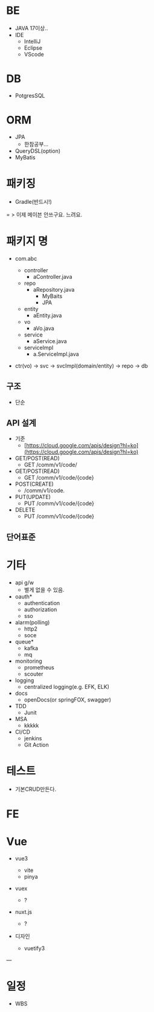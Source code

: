 # BE

- JAVA 17이상..  
- IDE  
  - IntelliJ  
  - Eclipse  
  - VScode

# DB

- PotgresSQL

# ORM

- JPA  
  - 한참공부…  
- QueryDSL(option)  
- MyBatis

	

# 패키징

- Gradle(반드시\!)

\= \> 이제 메이븐 안쓰구요. 느려요.

# 패키지 명

- com.abc  
  - controller  
    - aController.java  
  - repo  
    - aRepository.java  
      - MyBaits  
      - JPA  
  - entity  
    - aEntity.java  
  - vo  
    - aVo.java  
  - service  
    - aService.java  
  - serviceImpl  
    - a.ServiceImpl.java

- ctr(vo) \-\> svc \-\> svcImpl(domain/entity) \-\> repo \-\> db

## 구조

- 단순

## API 설계

- 기준  
  - [https://cloud.google.com/apis/design?hl=ko](https://cloud.google.com/apis/design?hl=ko)  
- GET/POST(READ)	  
  - GET /comm/v1/code/  
- GET/POST(READ)  
  - GET /comm/v1/code/{code}  
- POST(CREATE)  
  - /comm/v1/code.  
- PUT(UPDATE)  
  - PUT /comm/v1/code/{code}  
- DELETE  
  - PUT /comm/v1/code/{code}

## 단어표준

# 기타

- api g/w  
  - 별게 없을 수 있음.  
- oauth\*  
  - authentication  
  - authorization  
  - sso  
- alarm(polling)  
  - http2  
  - soce  
- queue\*  
  - kafka  
  - mq  
- monitoring  
  - prometheus  
  - scouter  
- logging  
  - centralized logging(e.g. EFK, ELK)  
- docs  
  - openDocs(or springFOX, swagger)  
- TDD  
  - Junit  
- MSA  
  - kkkkk  
- CI/CD  
  - jenkins  
  - Git Action

# 테스트

- 기본CRUD만든다.

# FE

# Vue

- vue3  
  - vite  
  - pinya  
- vuex  
  - ?  
- nuxt.js  
  - ?


- 디자인  
  - vuetify3

—

# 일정

- WBS

